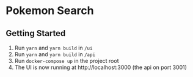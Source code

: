 # Pokemon Search

## Getting Started

1. Run `yarn` and `yarn build` in `/ui`
2. Run `yarn` and `yarn build` in `/api`
3. Run `docker-compose up` in the project root
4. The UI is now running at http://localhost:3000 (the api on port 3001)

